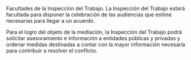 Facultades de la Inspección del Trabajo. La Inspección del Trabajo estará facultada para disponer la celebración de las audiencias que estime necesarias para llegar a un acuerdo.

Para el logro del objeto de la mediación, la Inspección del Trabajo podrá solicitar asesoramiento e información a entidades públicas y privadas y ordenar medidas destinadas a contar con la mayor información necesaria para contribuir a resolver el conflicto.